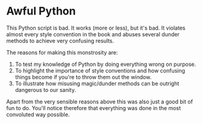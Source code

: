 # Awful Python

This Python script is bad. It works (more or less), but it's bad.
It violates almost every style convention in the book and abuses several dunder methods to achieve very confusing
results.

The reasons for making this monstrosity are:
1. To test my knowledge of Python by doing everything wrong on purpose.
2. To highlight the importance of style conventions and how confusing things become if you're to throw them out the
   window.
3. To illustrate how misusing magic/dunder methods can be outright dangerous to our sanity.

Apart from the very sensible reasons above this was also just a good bit of fun to do. You'll notice therefore that
everything was done in the most convoluted way possible.
